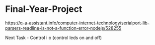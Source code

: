 # Final-Year-Project

https://q-a-assistant.info/computer-internet-technology/serialport-lib-parsers-readline-is-not-a-function-error-nodejs/528255

Next Task - Control i o (control leds on and off)

